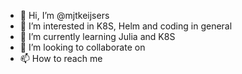 - 👋 Hi, I’m @mjtkeijsers
- 👀 I’m interested in K8S, Helm and coding in general
- 🌱 I’m currently learning Julia and K8S
- 💞️ I’m looking to collaborate on <not yet smart enough>
- 📫 How to reach me <I will add later>

<!---
mjtkeijsers/mjtkeijsers is a ✨ special ✨ repository because its `README.md` (this file) appears on your GitHub profile.
You can click the Preview link to take a look at your changes.
--->
